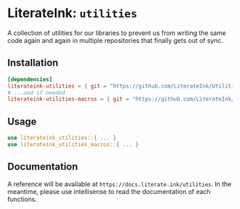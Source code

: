 # LiterateInk: `utilities`

A collection of utilities for our libraries to prevent us from writing the same code again and again in multiple repositories that finally gets out of sync.

## Installation

```toml
[dependencies]
literateink-utilities = { git = "https://github.com/LiterateInk/Utilities" }
# ...and if needed
literateink-utilities-macros = { git = "https://github.com/LiterateInk/Utilities" }
```

## Usage

```rust
use literateink_utilities::{ ... }
use literateink_utilities_macros::{ ... }
```

## Documentation

A reference will be available at `https://docs.literate.ink/utilities`.
In the meantime, please use intellisense to read the documentation of each functions.

